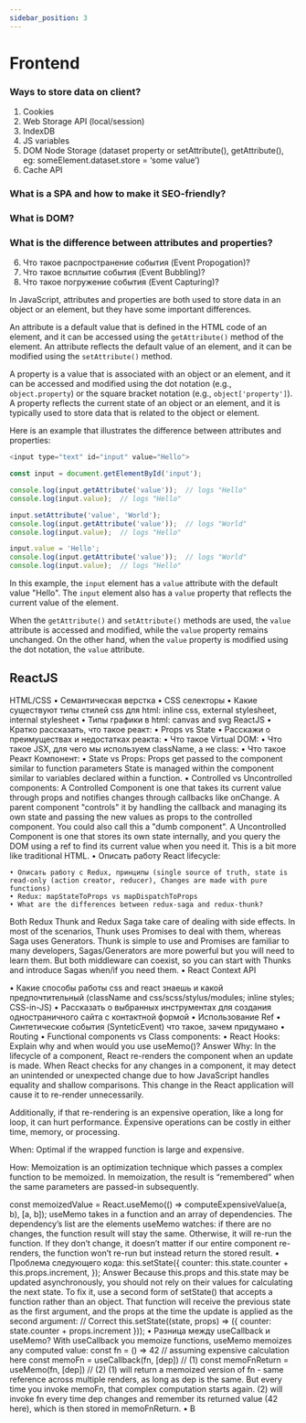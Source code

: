 ```yaml
---
sidebar_position: 3
---
```


# Frontend

### Ways to store data on client?

1. Cookies
2. Web Storage API (local/session)
3. IndexDB
4. JS variables
5. DOM Node Storage (dataset property or setAttribute(), getAttribute(), eg: someElement.dataset.store = ‘some value’)
6. Cache API

### What is a SPA and how to make it SEO-friendly?

### What is DOM?

### What is the difference between attributes and properties?

6. Что такое распространение события (Event Propogation)?
7. Что такое всплытие события (Event Bubbling)?
8. Что такое погружение события (Event Capturing)?

In JavaScript, attributes and properties are both used to store data in an object or an element, but they have some important differences.

An attribute is a default value that is defined in the HTML code of an element, and it can be accessed using the `getAttribute()` method of the element. An attribute reflects the default value of an element, and it can be modified using the `setAttribute()` method.

A property is a value that is associated with an object or an element, and it can be accessed and modified using the dot notation (e.g., `object.property`) or the square bracket notation (e.g., `object['property']`). A property reflects the current state of an object or an element, and it is typically used to store data that is related to the object or element.

Here is an example that illustrates the difference between attributes and properties:

```js
<input type="text" id="input" value="Hello">

const input = document.getElementById('input');

console.log(input.getAttribute('value'));  // logs "Hello"
console.log(input.value);  // logs "Hello"

input.setAttribute('value', 'World');
console.log(input.getAttribute('value'));  // logs "World"
console.log(input.value);  // logs "Hello"

input.value = 'Hello';
console.log(input.getAttribute('value'));  // logs "World"
console.log(input.value);  // logs "Hello"
```

In this example, the `input` element has a `value` attribute with the default value "Hello". The `input` element also has a `value` property that reflects the current value of the element.

When the `getAttribute()` and `setAttribute()` methods are used, the `value` attribute is accessed and modified, while the `value` property remains unchanged. On the other hand, when the `value` property is modified using the dot notation, the `value` attribute.

## ReactJS

HTML/CSS
• Семантическая верстка
• CSS селекторы
• Какие существуют типы стилей css для html: inline css, external stylesheet, internal stylesheet
• Типы графики в html: canvas and svg
ReactJS
• Кратко рассказать, что такое реакт:
• Props vs State
• Расскажи о преимуществах и недостатках реакта:
• Что такое Virtual DOM:
• Что такое JSX, для чего мы используем className, а не class:
• Что такое Реакт Компонент:
• State vs Props:
Props get passed to the component similar to function parameters
State is managed within the component similar to variables declared within a function.
• Controlled vs Uncontrolled components:
A Controlled Component is one that takes its current value through props and notifies changes through callbacks like onChange. A parent component "controls" it by handling the callback and managing its own state and passing the new values as props to the controlled component. You could also call this a "dumb component".
A Uncontrolled Component is one that stores its own state internally, and you query the DOM using a ref to find its current value when you need it. This is a bit more like traditional HTML.
• Описать работу React lifecycle:

    • Описать работу с Redux, принципы (single source of truth, state is read-only (action creator, reducer), Changes are made with pure functions)
    • Redux: mapStateToProps vs mapDispatchToProps
    • What are the differences between redux-saga and redux-thunk?

Both Redux Thunk and Redux Saga take care of dealing with side effects. In most of the scenarios, Thunk uses Promises to deal with them, whereas Saga uses Generators. Thunk is simple to use and Promises are familiar to many developers, Sagas/Generators are more powerful but you will need to learn them. But both middleware can coexist, so you can start with Thunks and introduce Sagas when/if you need them.
• React Context API

• Какие способы работы css and react знаешь и какой предпочтительный (className and css/scss/stylus/modules; inline styles; CSS-in-JS)
• Рассказать о выбранных инструментах для создания одностраничного сайта с контактной формой
• Использование Ref
• Синтетические события (SynteticEvent) что такое, зачем придумано
• Routing
• Functional components vs Class components:
• React Hooks: Explain why and when would you use useMemo()?
Answer
Why:
In the lifecycle of a component, React re-renders the component when an update is made. When React checks for any changes in a component, it may detect an unintended or unexpected change due to how JavaScript handles equality and shallow comparisons. This change in the React application will cause it to re-render unnecessarily.

Additionally, if that re-rendering is an expensive operation, like a long for loop, it can hurt performance. Expensive operations can be costly in either time, memory, or processing.

When:
Optimal if the wrapped function is large and expensive.

How:
Memoization is an optimization technique which passes a complex function to be memoized. In memoization, the result is “remembered” when the same parameters are passed-in subsequently.

const memoizedValue = React.useMemo(() => computeExpensiveValue(a, b), [a, b]);
useMemo takes in a function and an array of dependencies. The dependency’s list are the elements useMemo watches: if there are no changes, the function result will stay the same. Otherwise, it will re-run the function. If they don’t change, it doesn’t matter if our entire component re-renders, the function won’t re-run but instead return the stored result.
• Проблема следующего кода:
this.setState({
counter: this.state.counter + this.props.increment,
});
Answer
Because this.props and this.state may be updated asynchronously, you should not rely on their values for calculating the next state. To fix it, use a second form of setState() that accepts a function rather than an object. That function will receive the previous state as the first argument, and the props at the time the update is applied as the second argument:
// Correct
this.setState((state, props) => ({
counter: state.counter + props.increment
}));
• Разница между useCallback и useMemo?
With useCallback you memoize functions, useMemo memoizes any computed value:
const fn = () => 42 // assuming expensive calculation here
const memoFn = useCallback(fn, [dep]) // (1)
const memoFnReturn = useMemo(fn, [dep]) // (2)
(1) will return a memoized version of fn - same reference across multiple renders, as long as dep is the same. But every time you invoke memoFn, that complex computation starts again.
(2) will invoke fn every time dep changes and remember its returned value (42 here), which is then stored in memoFnReturn.
• В


